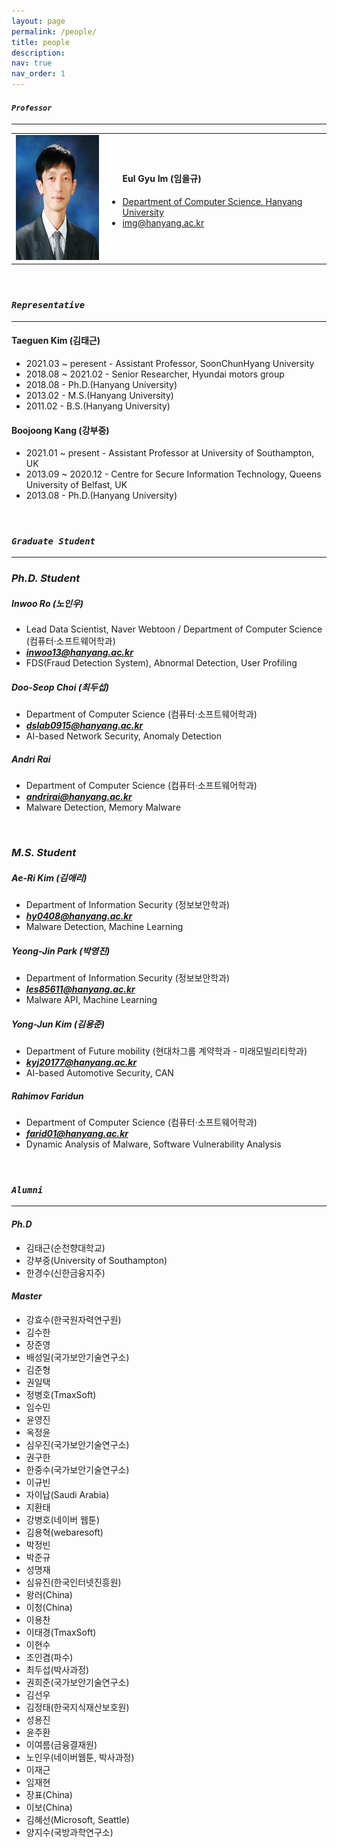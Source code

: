 ```yaml
---
layout: page
permalink: /people/
title: people
description:
nav: true
nav_order: 1
---
```


#### ***`Professor`***
---

<table>
  <tr>
    <td><img src="/assets/img/prof.jpeg" width="160" height="200"></td>
    <td>
    	<h4><b><ol>Eul Gyu Im (임을규)</ol></b></h4>
      <ul>
        <li><a href="https://www.hanyang.ac.kr/web/eng">Department of Computer Science, Hanyang University</a></li>
        <li><a href="mailto:img@hanyang.ac.kr">img@hanyang.ac.kr</a></li>
      </ul>
    </td>
  </tr>
</table>

<br>

### ***`Representative`***
--- 
#### **Taeguen Kim (김태근)**
  - 2021.03 ~ peresent - Assistant Professor, SoonChunHyang University
  - 2018.08 ~ 2021.02  - Senior Researcher, Hyundai motors group
  - 2018.08 - Ph.D.(Hanyang University)
  - 2013.02 - M.S.(Hanyang University)
  - 2011.02 - B.S.(Hanyang University)
 
#### **Boojoong Kang (강부중)**
  - 2021.01 ~ present - Assistant Professor at University of Southampton, UK
  - 2013.09 ~ 2020.12 - Centre for Secure Information Technology, Queens University of Belfast, UK
  - 2013.08 - Ph.D.(Hanyang University)

<br>

### ***`Graduate Student`***
--- 

### ***Ph.D. Student***

##### **Inwoo Ro (노인우)**
  - Lead Data Scientist, Naver Webtoon / Department of Computer Science (컴퓨터·소프트웨어학과)<br>
  - ***<a href="mailto:inwoo13@hanyang.ac.kr ">inwoo13@hanyang.ac.kr</a>***
  - FDS(Fraud Detection System), Abnormal Detection, User Profiling 
  
##### **Doo-Seop Choi (최두섭)**
  - Department of Computer Science (컴퓨터·소프트웨어학과)
  - ***<a href="mailto:dslab0915@hanyang.ac.kr">dslab0915@hanyang.ac.kr</a>***
  - AI-based Network Security, Anomaly Detection

##### **Andri Rai**
  - Department of Computer Science (컴퓨터·소프트웨어학과)
  - ***<a href="mailto:andrirai@hanyang.ac.kr">andrirai@hanyang.ac.kr</a>***
  - Malware Detection, Memory Malware

<br>

### ***M.S. Student***

##### **Ae-Ri Kim (김애리)**
  - Department of Information Security (정보보안학과)
  - ***<a href="mailto:hy0408@hanyang.ac.kr">hy0408@hanyang.ac.kr</a>***
  - Malware Detection, Machine Learning

##### **Yeong-Jin Park (박영진)**
  - Department of Information Security (정보보안학과)
  - ***<a href="mailto:les85611@hanyang.ac.kr">les85611@hanyang.ac.kr</a>***
  - Malware API, Machine Learning

##### **Yong-Jun Kim (김용준)**
  - Department of Future mobility (현대차그룹 계약학과 - 미래모빌리티학과)
  - ***<a href="mailto:kyj20177@hanyang.ac.kr">kyj20177@hanyang.ac.kr</a>***
  - AI-based Automotive Security, CAN

##### **Rahimov Faridun**
  - Department of Computer Science (컴퓨터·소프트웨어학과)
  - ***<a href="mailto:farid01@hanyang.ac.kr">farid01@hanyang.ac.kr</a>***
  - Dynamic Analysis of Malware, Software Vulnerability Analysis

<br>

### ***`Alumni`***
--- 

#### ***Ph.D***

- 김태근(순천향대학교)
- 강부중(University of Southampton)
- 한경수(신한금융지주)


#### ***Master***

- 강효수(한국원자력연구원)
- 김수한
- 장준영
- 배성일(국가보안기술연구소)
- 김준형
- 권일택
- 정병호(TmaxSoft)
- 임수민
- 윤영진
- 옥정윤
- 심우진(국가보안기술연구소)
- 권구한
- 한중수(국가보안기술연구소)
- 이규빈
- 자이납(Saudi Arabia)
- 지환태
- 강병호(네이버 웹툰)
- 김용혁(webaresoft)
- 박정빈
- 박준규
- 성명재
- 심유진(한국인터넷진흥원)
- 왕러(China)
- 이청(China)
- 이용찬
- 이태경(TmaxSoft)
- 이현수
- 조인겸(파수)
- 최두섭(박사과정)
- 권희준(국가보안기술연구소)
- 김선우
- 김정태(한국지식재산보호원)
- 성용진
- 윤주환
- 이여름(금융결재원)
- 노인우(네이버웹툰, 박사과정)
- 이재근
- 임재현
- 장표(China)
- 이보(China)
- 김혜선(Microsoft, Seattle)
- 양지수(국방과학연구소)